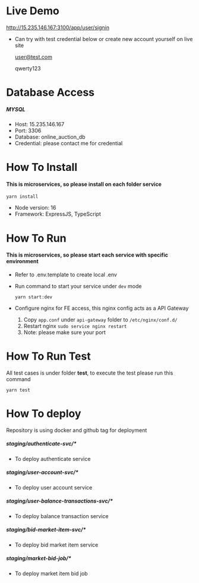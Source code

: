 # Live Demo
http://15.235.146.167:3100/app/user/signin

- Can try with test credential below or create new account yourself on live site

  user@test.com

  qwerty123

# Database Access
##### MYSQL
- Host: 15.235.146.167
- Port: 3306
- Database: online_auction_db
- Credential: please contact me for credential

# How To Install
#### This is microservices, so please install on each folder service
`yarn install`

- Node version: 16
- Framework: ExpressJS, TypeScript

# How To Run
#### This is microservices, so please start each service with specific environment

- Refer to .env.template to create local .env
- Run command to start your service under `dev` mode

  `yarn start:dev`

- Configure nginx for FE access, this nginx config acts as a API Gateway
  1. Copy `app.conf` under `api-gateway` folder to `/etc/nginx/conf.d/`
  2. Restart nginx `sudo service nginx restart`
  3. Note: please make sure your port

# How To Run Test
All test cases is under folder __test__, to execute the test please run this command

`yarn test`

# How To deploy
Repository is using docker and github tag for deployment

##### staging/authenticate-svc/*
- To deploy authenticate service

##### staging/user-account-svc/*
- To deploy user account service

##### staging/user-balance-transactions-svc/*
- To deploy balance transaction service

##### staging/bid-market-item-svc/*
- To deploy bid market item service

##### staging/market-bid-job/*
- To deploy market item bid job

